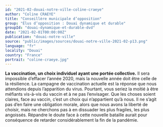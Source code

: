 ```yaml
---
id: "2021-02-douai-notre-ville-coline-craeye"
author: "Coline CRAEYE"
title: "Conseillère municipale d’opposition"
group: "Élus d’opposition : Douai dynamique et durable"
groupId: "douai-dynamique-et-durable-dvd"
date: "2021-02-01T00:00:00Z"
publication: "douai-notre-ville"
source: "public/images/sources/douai-notre-ville-2021-02-p13.png"
language: "fr"
locality: "Douai"
country: "France"
portrait: "coline-craeye.jpg"
---
```


**La vaccination, un choix individuel ayant une portée collective.** Il sera impossible d’effacer l’année 2020, mais la nouvelle année doit être celle de la résilience. La campagne de vaccination actuelle est la réponse que nous attendions depuis l’apparition du virus. Pourtant, vous seriez la moitié à être méfiants vis-à-vis du vaccin et à ne pas l’envisager. Que les choses soient claires, face au vaccin, c’est un choix qui n’appartient qu’à nous. Il ne s’agit pas d’en faire une obligation morale, alors que nous avons la liberté de choisir, mais ne cherchons pas à en dissuader les plus fragiles, les plus angoissés. Répandre le doute face à cette nouvelle bataille aurait pour conséquence de retarder considérablement la fin de la pandémie.
